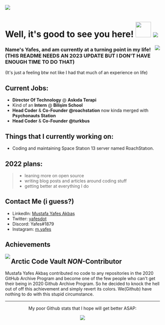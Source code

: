<img src="https://user-images.githubusercontent.com/62028911/148833460-c2c31a94-3133-4e6a-a141-972e3a006e5c.jpg"></img>
# Well, it's good to see you here! <img src="https://user-images.githubusercontent.com/62028911/148833188-995ee571-0beb-47e7-bc03-85c10c2edb3f.png" width="50"></img> ![](https://komarev.com/ghpvc/?username=might4&style=flat-square&color=fc6c85)
<img align="right" src="https://user-images.githubusercontent.com/62028911/148833642-eb0f304f-694d-4c4e-85c8-0f6888a9c7b2.png"> </img>
### Name's Yafes, and am currently at a turning point in my life! (THIS README NEEDS AN 2023 UPDATE BUT I DON'T HAVE ENOUGH TIME TO DO THAT)
(It's just a feeling btw not like I had that much of an experience on life)

Current Jobs:
---
- **Director Of Technology** @ **Askıda Terapi**
- Kind of an **Intern** @ **Bilişim School** 
- **Head Coder** & **Co-Founder** **@roachstation** now kinda merged with **Psychonauts Station**
- **Head Coder** & **Co-Founder** **@turkbus**

Things that I currently working on:
----
- Coding and maintaining Space Statıon 13 server named RoachStatıon.

2022 plans: 
----
> - leaning more on open source
> - writing blog posts and articles around coding stuff
> - getting better at everything I do

Contact Me (i guess?)
----
- LinkedIn: [Mustafa Yafes Akbaş](https://linkedin.com/in/myafes)
- Twitter: [yafesdot](https://twitter.com/yafesdot)
- Discord: Yafes#1879
- Instagram: [m.yafes](https://www.instagram.com/m.yafes/)

Achievements
----
<img align="left" src="https://user-images.githubusercontent.com/62028911/152577248-40363f16-bb59-4cd2-8669-d34327c11e73.png"> </img>
## Arctic Code Vault ***NON***-Contributor
Mustafa Yafes Akbaş contributed no code to any repositories in the 2020 GitHub Archive Program and become one of the few people who can't get their being in 2020 Github Archive Program. So he decided to knock the hell out of off this achievement and simply revert its colors. We(Github) have nothing to do with this stupid circumstance.

----
<p align="center"> My poor Github stats that I hope will get better ASAP:
<p align="center"> <img src="https://github-readme-stats.vercel.app/api?username=yafesdot&count_private=true&show_icons=true&theme=gotham"/>
